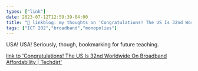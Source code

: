 ```yaml
---
types: ["link"]
date: 2023-07-12T12:59:39-04:00
title: "🔗 linkblog: my thoughts on 'Congratulations! The US Is 32nd Worldwide On Broadband Affordability | Techdirt'"
tags: ["ICT 202","broadband","monopolies"]
---
```

USA! USA! Seriously, though, bookmarking for future teaching.  
 

[link to 'Congratulations! The US Is 32nd Worldwide On Broadband Affordability | Techdirt'](https://www.techdirt.com/2023/07/12/congratulations-the-us-is-32nd-worldwide-on-broadband-affordability/)
